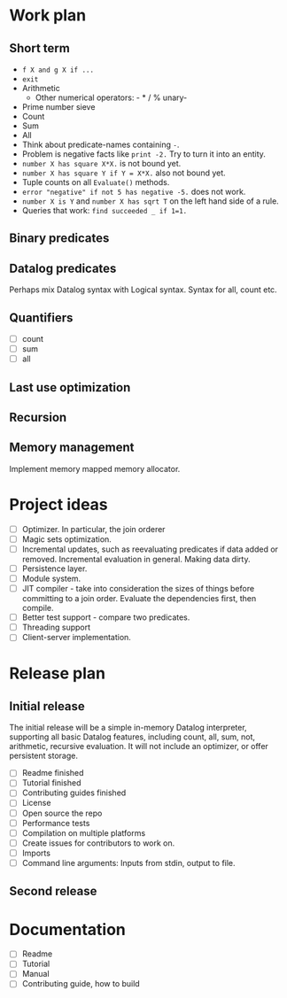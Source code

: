 # Work plan

## Short term
- `f X and g X if ...`
- `exit`
- Arithmetic
  - Other numerical operators: - * / % unary-
- Prime number sieve
- Count
- Sum
- All
- Think about predicate-names containing `-`.
- Problem is negative facts like `print -2.` Try to turn it into an entity.
- `number X has square X*X.` is not bound yet.
- `number X has square Y if Y = X*X.` also not bound yet.
- Tuple counts on all `Evaluate()` methods.
- `error "negative" if not 5 has negative -5.` does not work.
- `number X is Y` and `number X has sqrt T` on the left hand side of a rule.
- Queries that work: `find succeeded _ if 1=1.`

## Binary predicates

## Datalog predicates

Perhaps mix Datalog syntax with Logical syntax.
Syntax for all, count etc.

## Quantifiers

- [ ] count
- [ ] sum
- [ ] all

## Last use optimization

## Recursion

## Memory management

Implement memory mapped memory allocator.

# Project ideas

- [ ] Optimizer. In particular, the join orderer
- [ ] Magic sets optimization.
- [ ] Incremental updates, such as reevaluating predicates if data added or removed. Incremental evaluation in general. Making data dirty.
- [ ] Persistence layer.
- [ ] Module system.
- [ ] JIT compiler - take into consideration the sizes of things before committing to a join order. Evaluate the dependencies first, then compile.
- [ ] Better test support - compare two predicates.
- [ ] Threading support
- [ ] Client-server implementation.

# Release plan

## Initial release

The initial release will be a simple in-memory Datalog interpreter, supporting all basic Datalog features, including count, all, sum, not, arithmetic, recursive evaluation. It will not include an optimizer, or offer persistent storage.

 - [ ] Readme finished
 - [ ] Tutorial finished
 - [ ] Contributing guides finished
 - [ ] License
 - [ ] Open source the repo
 - [ ] Performance tests
 - [ ] Compilation on multiple platforms
 - [ ] Create issues for contributors to work on.
 - [ ] Imports
 - [ ] Command line arguments: Inputs from stdin, output to file.

## Second release

# Documentation

- [ ] Readme
- [ ] Tutorial
- [ ] Manual
- [ ] Contributing guide, how to build